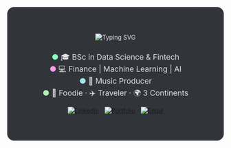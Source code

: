 <!-- ==================== Hero & Quick Nav ==================== -->
<div align="center"
     style="
       position: relative;
       margin-top: 2.5rem;
       padding: 3rem 1rem;
       border-radius: 1rem;
       color: #E0E0E0;
       background:
         /* dark overlay */
         linear-gradient(rgba(13,17,23,0.85), rgba(13,17,23,0.85)),
         /* forest + waterfall image */
         url('https://images.unsplash.com/photo-1506744038136-46273834b3fb?auto=format&fit=crop&w=1800&q=80](https://unsplash.com/photos/long-exposure-photo-of-lake-with-waterfall-at-daytime-YvkH8R1zoQM')
           center/cover no-repeat;
     ">


  <!-- Animated Intro -->
  <img
    src="https://readme-typing-svg.demolab.com?font=Inconsolata&size=48&pause=300&color=82FFC1&center=true&width=1200&lines=%E2%9C%A9+Hi,+I'm+Shourya+%E2%9C%A9"
    alt="Typing SVG"
    style="max-width: 100%;"
  />

  <!-- Fun Facts with Colored Bullets -->
  <p style="font-size: 1.1rem; margin-top: 1.5rem; line-height:1.6;">
    <span style="color:#82FFC1;">●</span> 🎓 BSc in Data Science & Fintech<br/>
    <span style="color:#FF9CEE;">●</span> 💻 Finance | Machine Learning | AI<br/>
    <span style="color:#A0E7E5;">●</span> 🎵 Music Producer<br/>
    <span style="color:#B4EEB4;">●</span> 🍣 Foodie · ✈️ Traveler · 🌍 3 Continents
  </p>


  <!-- Social Links with Gradient Hover -->
  <p>
    <a href="https://linkedin.com/in/shouryadav" style="margin: 0 .3rem; display: inline-block; transition: transform 0.2s, filter 0.2s;"
       onmouseover="this.style.transform='scale(1.1)'; this.style.filter='brightness(1.2)';"
       onmouseout="this.style.transform='scale(1)'; this.style.filter='brightness(1)';">
      <img src="https://img.shields.io/badge/LinkedIn-Connect-1F2937?style=for-the-badge&logo=linkedin&logoColor=82FFC1" alt="LinkedIn"/>
    </a>
    <a href="https://shourya0523.github.io/portfolio_site/" style="margin: 0 .3rem; display: inline-block; transition: transform 0.2s, filter 0.2s;"
       onmouseover="this.style.transform='scale(1.1)'; this.style.filter='brightness(1.2)';"
       onmouseout="this.style.transform='scale(1)'; this.style.filter='brightness(1)';">
      <img src="https://img.shields.io/badge/Portfolio-View%20Work-1F2937?style=for-the-badge&logo=github&logoColor=FF9CEE" alt="Portfolio"/>
    </a>
    <a href="mailto:yadav.sho@northeastern.edu" style="margin: 0 .3rem; display: inline-block; transition: transform 0.2s, filter 0.2s;"
       onmouseover="this.style.transform='scale(1.1)'; this.style.filter='brightness(1.2)';"
       onmouseout="this.style.transform='scale(1)'; this.style.filter='brightness(1)';">
      <img src="https://img.shields.io/badge/Email-Say%20Hi-1F2937?style=for-the-badge&logo=gmail&logoColor=A0E7E5" alt="Email"/>
    </a>
  </p>

</div>
